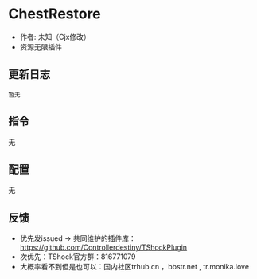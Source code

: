 # ChestRestore

- 作者: 未知（Cjx修改）
- 资源无限插件

## 更新日志

```
暂无
```

## 指令

无

## 配置

无

## 反馈
- 优先发issued -> 共同维护的插件库：https://github.com/Controllerdestiny/TShockPlugin
- 次优先：TShock官方群：816771079
- 大概率看不到但是也可以：国内社区trhub.cn ，bbstr.net , tr.monika.love
